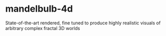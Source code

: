 # mandelbulb-4d
State-of-the-art rendered, fine tuned to produce highly realistic visuals of arbitrary complex fractal 3D worlds
